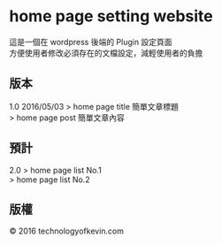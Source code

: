 <h1>home page setting website</h1>
這是一個在 wordpress 後端的 Plugin 設定頁面<br />
方便使用者修改必須存在的文檔設定，減輕使用者的負擔

<h2>版本</h2>
1.0 2016/05/03
> home page title 簡單文章標題<br />
> home page post 簡單文章內容

<h2>預計</h2>
2.0
> home page list No.1<br />
> home page list No.2

<h2>版權</h2>
&copy; 2016 technologyofkevin.com
